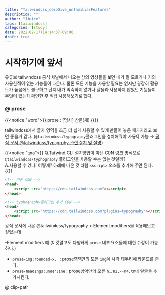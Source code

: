 ```yaml
---
title: "Tailwindcss_deepDive_unfamiliarFeatures"
description: ""
author: "JJuice"
tags: [tailwindcss]
categories: [study]
date: 2022-02-17T14:14:37+09:00
draft: true
---
```



# 시작하기에 앞서

유튜브 tailwindcss 공식 채널에서 나오는 강의 영상들을 보면 내가 잘 모르거나 거의 사용한적이 없는 기능들이 나온다. 물론 모든 기능을 사용할 필요는 없지만 굉장히 활용도가 높음에도 불구하고 단지 내가 익숙하지 않거나 잘몰라 사용하지 않았던 기능들이 무엇이 있는지 확인한 후 직접 사용해보기로 했다.







### @ prose
{{<notice "word">}}
prose : [명사] 산문(체)
{{</notice>}}

tailwindcss에서 글자 영역을 조금 더 쉽게 사용할 수 있게 만들어 놓은 패키지라고 보면 좋을거 같다. (`@tailwindcss/typography`플러그인을 설치해줘야 사용이 가능 → [공식 문서 @tailwindcss/typogrphy 관련 설치 및 설명](https://tailwindcss.com/docs/typography-plugin))

{{<notice "qna">}}
Q.Tailwind CLI 설치방법이 아닌 CDN 링크 방식으로 `@tailwindcss/typhography` 플러그인을 사용할 수는 없는 것일까? <br/>
A.사용할 수 있다! 어떻게? 아래에 나온 것 처럼 `<script>` 요소를 추가해 주면 된다.
{{</notice>}}

```html
<!-- 기존 CDN -->
<head>
	<script src="https://cdn.tailwindcss.com"></script>
</head>

<!-- typhography플러그인 추가 CDN -->
<head>
	<script src="https://cdn.tailwindcss.com?plugins=typography"></script>
</head>
```


공식 문서에 나온  @tailwindcss/typography > Element modifiers을 적용해보고 싶었는데

-Element modifiers 예 (이것말고도 다양하게 `prose` 내부 요소들에 대한 수정이 가능하다.)

- `prose-img:rounded-xl ` : prose영역안의 모든 `img`에 사각 테두리에 라운드를 준다.
- `prose-headings:underline` : prose영역안의 모든 `h1,h2,--h4,th`에 밑줄을 추가시킨다.





@ clip-path